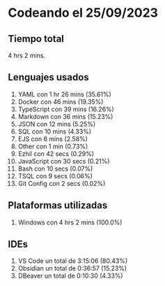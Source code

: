 # Codeando el 25/09/2023

## Tiempo total
4 hrs 2 mins.

## Lenguajes usados
1. YAML con 1 hr 26 mins (35.61%)
1. Docker con 46 mins (19.35%)
1. TypeScript con 39 mins (16.26%)
1. Markdown con 36 mins (15.23%)
1. JSON con 12 mins (5.25%)
1. SQL con 10 mins (4.33%)
1. EJS con 6 mins (2.58%)
1. Other con 1 min (0.73%)
1. Ezhil con 42 secs (0.29%)
1. JavaScript con 30 secs (0.21%)
1. Bash con 10 secs (0.07%)
1. TSQL con 9 secs (0.06%)
1. Git Config con 2 secs (0.02%)

## Plataformas utilizadas
1. Windows con 4 hrs 2 mins (100.0%)

## IDEs
1. VS Code un total de 3:15:06 (80.43%)
1. Obsidian un total de 0:36:57 (15.23%)
1. DBeaver un total de 0:10:30 (4.33%)
